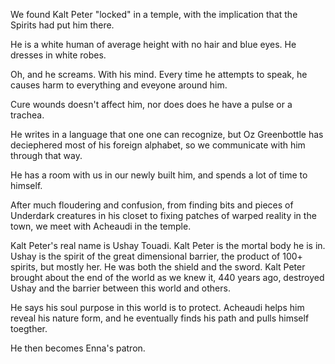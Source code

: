 We found Kalt Peter "locked" in a temple, with the implication that the Spirits had put him there.

He is a white human of average height with no hair and blue eyes. He dresses in white robes.

Oh, and he screams. With his mind. Every time he attempts to speak, he causes harm to everything and eveyone around him.

Cure wounds doesn't affect him, nor does does he have a pulse or a trachea.

He writes in a language that one one can recognize, but Oz Greenbottle has deciephered most of his foreign alphabet, so we communicate with him through that way.

He has a room with us in our newly built him, and spends a lot of time to himself.

After much floudering and confusion, from finding bits and pieces of Underdark creatures in his closet to fixing patches of warped reality in the town, we meet with Acheaudi in the temple.

Kalt Peter's real name is Ushay Touadi. Kalt Peter is the mortal body he is in. Ushay is the spirit of the great dimensional barrier, the product of 100+ spirits, but mostly her. He was both the shield and the sword. Kalt Peter brought about the end of the world as we knew it, 440 years ago, destroyed Ushay and the barrier between this world and others.

He says his soul purpose in this world is to protect. Acheaudi helps him reveal his nature form, and he eventually finds his path and pulls himself toegther.

He then becomes Enna's patron.
